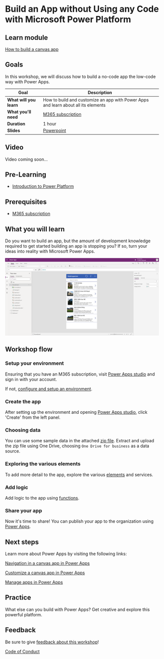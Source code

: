 # Build an App without Using any Code with Microsoft Power Platform

## Learn module

[How to build a canvas app](https://docs.microsoft.com/learn/modules/build-app-solution/?WT.mc_id=academic-56577-hmitra)

## Goals

In this workshop, we will discuss how to build a no-code app the low-code way with Power Apps.

| **Goal**                                          | Description                                                                                                    |
| ------------------------------------------------- | -------------------------------------------------------------------------------------------------------------- |
| **What will you learn**                           | How to build and customize an app with Power Apps and learn about all its elements|
| **What you'll need**                              | [M365 subscription](https://developer.microsoft.com/microsoft-365/dev-program?WT.mc_id=academic-56577-hmitra)                                          |
| **Duration**                                      | 1 hour |
| **Slides**                                        | [Powerpoint](./slides.pptx)                                                                                      |

## Video

Video coming soon...

## Pre-Learning

- [Introduction to Power Platform](https://docs.microsoft.com/learn/modules/introduction-power-platform/?WT.mc_id=academic-56577-hmitra)


## Prerequisites

- [M365 subscription](https://developer.microsoft.com/microsoft-365/dev-program?WT.mc_id=academic-56577-hmitra) 

## What you will learn

Do you want to build an app, but the amount of development knowledge required to get started building an app is stopping you? If so, turn your ideas into reality with Microsoft Power Apps.

![Screenshot of final project](images/project.png)

## Workshop flow

### Setup your environment

Ensuring that you have an M365 subscription, visit [Power Apps studio](https://make.powerapps.com?WT.mc_id=academic-56577-hmitra) and sign in with your account. 

If not, [configure and setup an environment](https://docs.microsoft.com/power-platform/admin/create-environment?WT.mc_id=academic-56577-hmitra).

### Create the app

After setting up the environment and opening [Power Apps studio](https://make.powerapps.com?WT.mc_id=academic-56577-hmitra), click 'Create' from the left panel.

### Choosing data

You can use some sample data in the attached [zip file](./data/Contoso-Site-Tracking.zip). Extract and upload the zip file using One Drive, choosing `One Drive for business` as a data source.

### Exploring the various elements

To add more detail to the app, explore the various [elements](https://docs.microsoft.com/learn/modules/build-app-solution/2-learn-basic-elements?WT.mc_id=academic-56577-hmitra) and services.

### Add logic

Add logic to the app using [functions](https://docs.microsoft.com/learn/modules/build-app-solution/4-get-started-functions-power-apps?WT.mc_id=academic-56577-hmitra).

### Share your app

Now it's time to share! You can publish your app to the organization using [Power Apps](https://docs.microsoft.com/learn/modules/build-app-solution/5-share-app?WT.mc_id=academic-56577-hmitra).

## Next steps

Learn more about Power Apps by visiting the following links:

[Navigation in a canvas app in Power Apps](https://docs.microsoft.com/learn/modules/navigation-canvas-app/?WT.mc_id=academic-56577-hmitra)

[Customize a canvas app in Power Apps](https://docs.microsoft.com/learn/modules/customize-apps-in-powerapps/?WT.mc_id=academic-56577-hmitra)

[Manage apps in Power Apps](https://docs.microsoft.com/learn/modules/manage-apps-in-powerapps/index?WT.mc_id=academic-56577-hmitra)

## Practice

What else can you build with Power Apps? Get creative and explore this powerful platform.

## Feedback

Be sure to give [feedback about this workshop](https://forms.office.com/r/MdhJWMZthR)!

[Code of Conduct](../../CODE_OF_CONDUCT.md)
